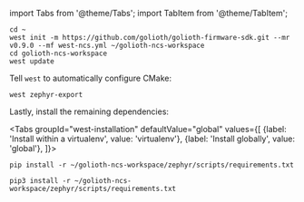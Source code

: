 import Tabs from '@theme/Tabs';
import TabItem from '@theme/TabItem';

```
cd ~
west init -m https://github.com/golioth/golioth-firmware-sdk.git --mr v0.9.0 --mf west-ncs.yml ~/golioth-ncs-workspace
cd golioth-ncs-workspace
west update
```

Tell `west` to automatically configure CMake:

```
west zephyr-export
```

Lastly, install the remaining dependencies:

<Tabs
groupId="west-installation"
defaultValue="global"
values={[
{label: 'Install within a virtualenv', value: 'virtualenv'},
{label: 'Install globally', value: 'global'},
]}>
<TabItem value="virtualenv">

```
pip install -r ~/golioth-ncs-workspace/zephyr/scripts/requirements.txt
```

</TabItem>
<TabItem value="global">

```
pip3 install -r ~/golioth-ncs-workspace/zephyr/scripts/requirements.txt
```

</TabItem>
</Tabs>
